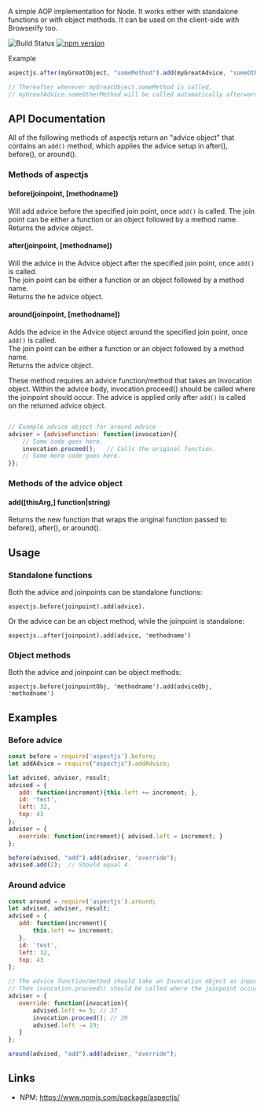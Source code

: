 A simple AOP implementation for Node.  It works either with standalone functions or with object methods.  It can be used
on the client-side with Browserify too.

![Build Status](https://travis-ci.org/pford68/aspectjs.svg?branch=master)
[![npm version](https://badge.fury.io/js/aspectjs.svg)](https://badge.fury.io/js/aspectjs)

Example

```javascript
aspectjs.after(myGreatObject, "someMethod").add(myGreatAdvice, "someOtherMethod");

// Thereafter whenever myGreatObject.someMethod is called, 
// myGreatAdvice.someOtherMethod will be called automatically afterward.
```

## API Documentation
All of the following methods of aspectjs return an "advice object" that contains an `add()` method,
which applies the advice setup in after(), before(), or around().

### Methods of aspectjs

#### before(joinpoint, [methodname])
Will add advice before the specified join point, once `add()` is called.  The join point can be either a function 
or an object followed by a method name.  Returns the advice object.

#### after(joinpoint, [methodname])
Will the advice in the Advice object after the specified join point, once `add()` is called.  
The join point can be either a function or an object followed by a method name.  
Returns the he advice object.


#### around(joinpoint, [methodname])
Adds the advice in the Advice object around the specified join point,  once `add()` is called.  
The join point can be either a function or an object followed by a method name.  
Returns the advice object.

These method requires an advice function/method that takes an Invocation object.  Within the advice body,
invocation.proceed() should be called where the joinpoint should occur.  The advice is 
applied only after `add()` is called on the returned advice object.


```javascript

// Example advice object for around advice
adviser = {adviseFunction: function(invocation){
    // Some code goes here.
    invocation.proceed();   // Calls the original function.
    // Some more code goes here.
}};

```


### Methods of the advice object
#### add([thisArg,] function|string)
Returns the new function that wraps the original function passed to before(), after(), or around().





## Usage
### Standalone functions
Both the advice and joinpoints can be standalone functions:  

``aspectjs.before(joinpoint).add(advice).``

Or the advice can be an object method, while the joinpoint is standalone: 

``aspectjs..after(joinpoint).add(advice, 'methodname')``

### Object methods
Both the advice and joinpoint can be object methods: 

``aspectjs.before(joinpointObj, 'methodname').add(adviceObj, 'methodname')``


## Examples

### Before advice
``` javascript
const before = require('aspectjs').before;
let addAdvice = require("aspectjs").addAdvice;

let advised, adviser, result;
advised = {
   add: function(increment){this.left += increment; }, 
   id: 'test', 
   left: 32, 
   top: 43
};
adviser = {
   override: function(increment){ advised.left = increment; }
};

before(advised, "add").add(adviser, "override");
advised.add(2);  // Should equal 4.        
```

### Around advice
```javascript
const around = require('aspectjs').around;
let advised, adviser, result;
advised = {
   add: function(increment){
       this.left += increment; 
   }, 
   id: 'test', 
   left: 32, 
   top: 43
};

// The advice function/method should take an Invocation object as input.
// Then invocation.proceed() should be called where the joinpoint occurs.
adviser = {
   override: function(invocation){
       advised.left += 5; // 37
       invocation.proceed(); // 39
       advised.left -= 19;
   }
};

around(advised, "add").add(adviser, "override");

```

## Links
* NPM:  https://www.npmjs.com/package/aspectjs/

